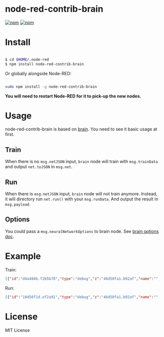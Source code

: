 # node-red-contrib-brain

[![npm](https://img.shields.io/npm/dm/node-red-contrib-brain.svg)](https://www.npmjs.com/package/node-red-contrib-brain)
[![npm](https://img.shields.io/npm/v/node-red-contrib-brain.svg)](https://www.npmjs.com/package/node-red-contrib-brain)

# Install

```bash

$ cd $HOME/.node-red
$ npm install node-red-contrib-brain

```

Or globally alongside Node-RED:

```bash

sudo npm install -g node-red-contrib-brain

```

**You will need to restart Node-RED for it to pick-up the new nodes.**

# Usage

node-red-contrib-brain is based on [brain](https://github.com/harthur/brain). You need to see it basic usage at first.

## Train

When there is no `msg.netJSON` input, `brain` node will train with `msg.trainData` and output `net.toJSON` in `msg.net`.

## Run

When there is `msg.netJSON` input, `brain` node will not train anymore. Instead, it will directory run `net.run()` with your `msg.runData`. And output the result in `msg.payload`.

## Options

You could pass a `msg.neuralNetworkOptions` to brain node. See [brain options doc](https://github.com/harthur/brain/#options-1).

# Example

Train:

```json
[{"id":"d4a484b.f2b5b78","type":"debug","z":"46d50fa1.b92af","name":"","active":true,"console":"false","complete":"net","x":679,"y":175,"wires":[]},{"id":"3b4d60b3.c4b2a","type":"inject","z":"46d50fa1.b92af","name":"","topic":"","payload":"","payloadType":"date","repeat":"","crontab":"","once":false,"x":150,"y":144,"wires":[["6d766489.92899c"]]},{"id":"6d766489.92899c","type":"function","z":"46d50fa1.b92af","name":"fake data","func":"// This function return a fake json array\nvar trainData = [{input: { r: 0.03, g: 0.7, b: 0.5 }, output: { black: 1 }},\n           {input: { r: 0.16, g: 0.09, b: 0.2 }, output: { white: 1 }},\n           {input: { r: 0.5, g: 0.5, b: 1.0 }, output: { white: 1 }}]\n\nmsg.trainData = trainData\nreturn msg;","outputs":1,"noerr":0,"x":333,"y":183,"wires":[["2fe2efbc.d01d1"]]},{"id":"2fe2efbc.d01d1","type":"brain","z":"46d50fa1.b92af","name":"brain","learningRate":0.3,"errorThresh":0.005,"iterations":20000,"log":false,"logPeriod":10,"x":516,"y":185,"wires":[["d4a484b.f2b5b78"]]}]
```

Run:

```json
[{"id":"10d56f1d.ef2a91","type":"debug","z":"46d50fa1.b92af","name":"","active":true,"console":"false","complete":"payload","x":687,"y":346,"wires":[]},{"id":"808a1160.7f75f","type":"inject","z":"46d50fa1.b92af","name":"","topic":"","payload":"","payloadType":"date","repeat":"","crontab":"","once":false,"x":131,"y":325,"wires":[["fbed5f0e.0412a"]]},{"id":"fbed5f0e.0412a","type":"function","z":"46d50fa1.b92af","name":"fake data","func":"// This function return a fake json array\nvar netJSON = {\"layers\":[{\"r\":{},\"g\":{},\"b\":{}},{\"0\":{\"bias\":0.5976173927716023,\"weights\":{\"r\":3.5006895738532835,\"g\":-4.542455700505483,\"b\":0.9988932386815509}},\"1\":{\"bias\":0.6470978455858952,\"weights\":{\"r\":3.6115725201557827,\"g\":-4.875546614413311,\"b\":1.211740813346471}},\"2\":{\"bias\":-0.3559477465736521,\"weights\":{\"r\":1.1063595019849224,\"g\":-1.857026678772011,\"b\":0.14886809335684345}}},{\"black\":{\"bias\":3.3336645409591017,\"weights\":{\"0\":-3.7876606581596914,\"1\":-4.023316483216229,\"2\":-1.0819957068479935}},\"white\":{\"bias\":-3.29149645757729,\"weights\":{\"0\":3.782751737648757,\"1\":4.173873416865656,\"2\":0.7154074171638515}}}],\"outputLookup\":true,\"inputLookup\":true}    \nvar runData = { r: 1, g: 0.4, b: 0 }\n\nmsg.runData = runData\nmsg.netJSON = netJSON\nreturn msg;","outputs":1,"noerr":0,"x":315,"y":336,"wires":[["3132e68b.cecd1a"]]},{"id":"3132e68b.cecd1a","type":"brain","z":"46d50fa1.b92af","name":"brain","learningRate":0.3,"errorThresh":0.005,"iterations":20000,"log":false,"logPeriod":10,"x":501,"y":341,"wires":[["10d56f1d.ef2a91"]]}]
```


# License 

MIT License